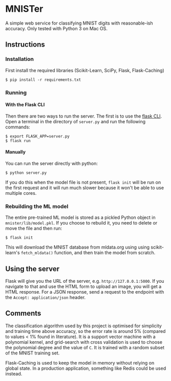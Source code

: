 # MNISTer

A simple web service for classifying MNIST digits with reasonable-ish accuracy. Only tested with Python 3 on Mac OS.

## Instructions
### Installation
First install the required libraries (Scikit-Learn, SciPy, Flask, Flask-Caching)

	$ pip install -r requirements.txt

### Running
#### With the Flask CLI
Then there are two ways to run the server. The first is to use the [flask CLI](http://flask.pocoo.org/docs/0.12/cli/). Open a terminal in the directory of `server.py` and run the following commands:

    $ export FLASK_APP=server.py
    $ flask run

#### Manually

You can run the server directly with python:

    $ python server.py

If you do this when the model file is not present, `flask init` will be run on the first request and it will run much slower because it won't be able to use multiple cores.

### Rebuilding the ML model

The entire pre-trained ML model is stored as a pickled Python object in `mnister/lib/model.pkl`. If you choose to rebuild it, you need to delete or move the file and then run:

	$ flask init

This will download the MNIST database from mldata.org using using scikit-learn's `fetch_mldata()` function, and then train the model from scratch. 

## Using the server

Flask will give you the URL of the server, e.g. `http://127.0.0.1:5000`. If you navigate to that and use the HTML form to upload an image, you will get a HTML response. For a JSON response, send a request to the endpoint with the `Accept: application/json` header.

## Comments

The classification algorithm used by this project is optimised for simplicity and training time above accuracy, so the error rate is around 5% (compared to values < 1% found in literature). It is a support vector machine with a polynomial kernel, and grid-search with cross validation is used to choose the polynomial degree and the value of `C`. It is trained with a random subset of the MNIST training set.

Flask-Caching is used to keep the model in memory without relying on global state. In a production application, something like Redis could be used instead.
